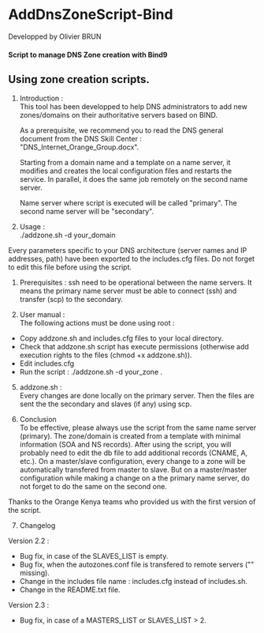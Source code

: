 # AddDnsZoneScript-Bind

Developped by Olivier BRUN

#### Script to manage DNS Zone creation with Bind9  

Using zone creation scripts.
-------------
1. Introduction :  
  This tool has been developped to help DNS administrators to add new zones/domains on their authoritative servers based on BIND.

    As a prerequisite, we recommend you to read the DNS general document from the DNS Skill Center : "DNS_Internet_Orange_Group.docx".  

    Starting from a domain name and a template on a name server, it modifies and creates the local configuration files and restarts the service. In parallel, it does the same job remotely on the second name server.  

    Name server where script is executed will be called "primary". The second name server will be "secondary".

1. Usage :  
  ./addzone.sh -d your_domain  

  Every parameters specific to your DNS architecture (server names and IP addresses, path) have been exported to the includes.cfg files. Do not forget to edit this file before using the script.

1. Prerequisites :
   ssh need to be operational between the name servers. It means the primary name server must be able to connect (ssh) and transfer (scp) to the secondary.

4. User manual :  
  The following actions must be done using root :
  - Copy addzone.sh and includes.cfg files to your local directory.
  - Check that addzone.sh script has execute permissions (otherwise add execution rights to the files (chmod +x addzone.sh)).
  - Edit includes.cfg
  - Run the script : ./addzone.sh -d your_zone
  .   

5. addzone.sh :  
  Every changes are done locally on the primary server. Then the files are sent the the secondary and slaves (if any) using scp.

6. Conclusion  
  To be effective, please always use the script from the same name server (primary).
  The zone/domain is created from a template with minimal information (SOA and NS records). After using the script, you will probably need to edit the db file to add additional records (CNAME, A, etc.).
  On a master/slave configuration, every change to a zone will be automatically transfered from master to slave. But on a master/master configuration while making a change on a the primary name server, do not forget to do the same on the second one.

  Thanks to the Orange Kenya teams who provided us with the first version of the script.

7. Changelog

Version 2.2 :
   - Bug fix, in case of the SLAVES_LIST is empty.
   - Bug fix, when the autozones.conf file is transfered to remote servers ("" missing).
   - Change in the includes file name : includes.cfg instead of includes.sh.
   - Change in the README.txt file.

Version 2.3 :
   - Bug fix, in case of a MASTERS_LIST or SLAVES_LIST > 2.
